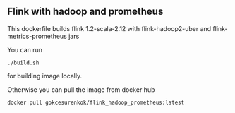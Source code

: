 ## Flink with hadoop and prometheus

This dockerfile builds flink 1.2-scala-2.12 with flink-hadoop2-uber and flink-metrics-prometheus jars 

You can run 

``` ./build.sh ```

for building image locally.

Otherwise you can pull the image from docker hub

``` docker pull gokcesurenkok/flink_hadoop_prometheus:latest ```
